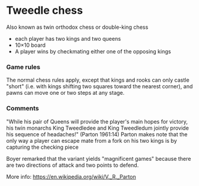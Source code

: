 # Tweedle chess
Also known as twin orthodox chess or double-king chess

- each player has two kings and two queens 
- 10×10 board 
- A player wins by checkmating either one of the opposing kings

### Game rules
The normal chess rules apply, except that kings and rooks can only castle "short" (i.e. with kings shifting two squares toward the nearest corner), and pawns can move one or two steps at any stage.

### Comments
"While his pair of Queens will provide the player's main hopes for victory, his twin monarchs King Tweedledee and King Tweedledum jointly provide his sequence of headaches!" (Parton 1961:14) Parton makes note that the only way a player can escape mate from a fork on his two kings is by capturing the checking piece

Boyer remarked that the variant yields "magnificent games" because there are two directions of attack and two points to defend.

More info: https://en.wikipedia.org/wiki/V._R._Parton
